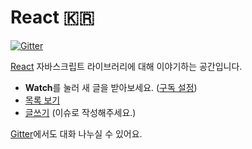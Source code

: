 React 🇰🇷
========

[![Gitter](https://badges.gitter.im/Join%20Chat.svg)](https://gitter.im/reactkr/discuss?utm_source=badge&utm_medium=badge&utm_campaign=pr-badge&utm_content=badge)

[React](http://facebook.github.io/react/) 자바스크립트 라이브러리에 대해 이야기하는 공간입니다.

* **Watch**를 눌러 새 글을 받아보세요. ([구독 설정](https://github.com/reactkr/discuss/subscription))
* [목록 보기](https://github.com/reactkr/discuss/issues)
* [글쓰기](https://github.com/reactkr/discuss/issues/new) (이슈로 작성해주세요.)

[Gitter](https://gitter.im/reactkr/discuss)에서도 대화 나누실 수 있어요.
